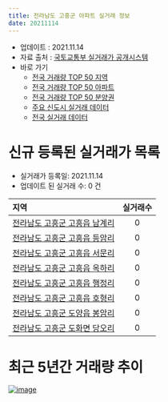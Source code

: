 ```yaml
---
title: 전라남도 고흥군 아파트 실거래 정보
date: 20211114
---
```


* 업데이트 : 2021.11.14
* 자료 출처 : [국토교통부 실거래가 공개시스템](http://rt.molit.go.kr)
* 바로 가기
    * [전국 거래량 TOP 50 지역](https://apt-info.github.io/apt-trade-info/tr)
    * [전국 거래량 TOP 50 아파트](https://apt-info.github.io/apt-trade-info/ta)
    * [전국 거래량 TOP 50 분양권](https://apt-info.github.io/apt-trade-info/tb)
    * [주요 신도시 실거래 데이터](https://apt-info.github.io/apt-trade-info/newtown)
    * [전국 실거래 데이터](https://apt-info.github.io/apt-trade-info/all)



<script async src="https://pagead2.googlesyndication.com/pagead/js/adsbygoogle.js"></script>
<!-- 기본광고 -->
<ins class="adsbygoogle"
     style="display:block"
     data-ad-client="ca-pub-1142216861245946"
     data-ad-slot="4805727019"
     data-ad-format="auto"
     data-full-width-responsive="true"></ins>
<script>
     (adsbygoogle = window.adsbygoogle || []).push({});
</script>


# 신규 등록된 실거래가 목록

* 실거래가 등록일: 2021.11.14
* 업데이트 된 실거래 수: 0 건


|지역|실거래수|
|:---|:---:|
|[전라남도 고흥군 고흥읍 남계리](https://apt-info.github.io/apt-trade-info/r2113)|0|
|[전라남도 고흥군 고흥읍 등암리](https://apt-info.github.io/apt-trade-info/r2119)|0|
|[전라남도 고흥군 고흥읍 서문리](https://apt-info.github.io/apt-trade-info/r2116)|0|
|[전라남도 고흥군 고흥읍 옥하리](https://apt-info.github.io/apt-trade-info/r2118)|0|
|[전라남도 고흥군 고흥읍 행정리](https://apt-info.github.io/apt-trade-info/r2114)|0|
|[전라남도 고흥군 고흥읍 호형리](https://apt-info.github.io/apt-trade-info/r2117)|0|
|[전라남도 고흥군 도양읍 봉암리](https://apt-info.github.io/apt-trade-info/r2115)|0|
|[전라남도 고흥군 도화면 당오리](https://apt-info.github.io/apt-trade-info/r2120)|0|



<script async src="https://pagead2.googlesyndication.com/pagead/js/adsbygoogle.js"></script>
<!-- 기본광고 -->
<ins class="adsbygoogle"
     style="display:block"
     data-ad-client="ca-pub-1142216861245946"
     data-ad-slot="4805727019"
     data-ad-format="auto"
     data-full-width-responsive="true"></ins>
<script>
     (adsbygoogle = window.adsbygoogle || []).push({});
</script>


# 최근 5년간 거래량 추이


<div style="width:100%;">
    <canvas id="deal_progress" height="200"></canvas>
</div>

<script>
new Chart(document.getElementById("deal_progress"), {
    type: 'line',
    data: {
        labels: ['16.01','16.02','16.03','16.04','16.05','16.06','16.07','16.08','16.09','16.10','16.11','16.12','17.01','17.02','17.03','17.04','17.05','17.06','17.07','17.08','17.09','17.10','17.11','17.12','18.01','18.02','18.03','18.04','18.05','18.06','18.07','18.08','18.09','18.10','18.11','18.12','19.01','19.02','19.03','19.04','19.05','19.06','19.07','19.08','19.09','19.10','19.11','19.12','20.01','20.02','20.03','20.04','20.05','20.06','20.07','20.08','20.09','20.10','20.11','20.12','21.01','21.02','21.03','21.04','21.05','21.06','21.07','21.08','21.09','21.10','21.11'],
        datasets: [{
            label: '매매/분양권',
            data: [21,27,15,14,12,19,11,8,12,19,12,21,6,21,27,30,20,11,10,16,13,16,17,8,17,21,24,31,22,10,17,27,16,26,16,18,20,15,24,20,27,15,16,11,28,20,20,21,12,30,23,21,25,22,26,7,29,18,15,14,12,9,22,28,11,23,10,22,18,18,4],
            borderColor: "rgba(66, 133, 243, 1)",
            backgroundColor: "rgba(66, 133, 243, 0.05)",
            borderWidth: 1,
            pointRadius: 0,
            fill: false,
            lineTension: 0
        },{
            label: '전/월세',
            data: [5,2,5,4,1,2,1,2,0,1,2,1,0,6,1,7,1,3,3,4,2,3,3,1,6,11,9,5,3,8,9,7,6,4,6,7,10,9,5,5,5,3,3,5,3,3,5,94,7,10,8,2,3,2,2,5,48,8,56,6,1,6,2,4,0,3,5,7,7,1,0],
            borderColor: "rgba(255, 90, 0, 1)",
            backgroundColor: "rgba(255, 90, 0, 0.05)",
            borderWidth: 1,
            pointRadius: 0,
            fill: false,
            lineTension: 0
        },{
            label: '합계',
            data: [26,29,20,18,13,21,12,10,12,20,14,22,6,27,28,37,21,14,13,20,15,19,20,9,23,32,33,36,25,18,26,34,22,30,22,25,30,24,29,25,32,18,19,16,31,23,25,115,19,40,31,23,28,24,28,12,77,26,71,20,13,15,24,32,11,26,15,29,25,19,4],
            borderColor: "rgba(0, 0, 0, 1)",
            backgroundColor: "rgba(0, 0, 0, 0.03)",
            borderWidth: 0.1,
            pointRadius: 0,
            fill: true,
            lineTension: 0
        }
        ]
    },
    options: {
        responsive: true,
        title: {
            display: false
        },
        tooltips: {
            mode: 'index',
            intersect: false
        },
        hover: {
            mode: 'nearest',
            intersect: true
        },
        scales: {
            xAxes: [{
                display: true,
                scaleLabel: {
                    display: true,
                    labelString: '년/월'
                }
            }],
            yAxes: [{
                display: true,
                ticks: {
                    suggestedMin: 0,
                },
                scaleLabel: {
                    display: true,
                    labelString: '실거래 수'
                }
            }]
        }
    }
});

</script>


[![image](https://apt-info.github.io/images/2020-01-03-apt-trade-info/1024x500.png)](https://play.google.com/store/apps/details?id=com.aptinfo.apttradeinfo)

